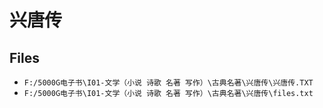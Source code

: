 # 兴唐传

## Files

- `F:/5000G电子书\I01-文学（小说 诗歌 名著 写作）\古典名著\兴唐传\兴唐传.TXT`
- `F:/5000G电子书\I01-文学（小说 诗歌 名著 写作）\古典名著\兴唐传\files.txt`
